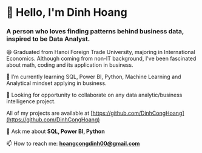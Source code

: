 <h1> 👋 Hello, I'm Dinh Hoang </h1>

<h3>A person who loves finding patterns behind business data, inspired to be Data Analyst.</h3>

😄 Graduated from Hanoi Foreign Trade University, majoring in International Economics. Although coming from non-IT background, I've been fascinated about math, coding and its application in business.

🌱 I’m currently learning SQL, Power BI, Python, Machine Learning and Analytical mindset applying in business.

👯 Looking for opportunity to collaborate on any data analytic/business intelligence project.

All of my projects are available at [https://github.com/DinhCongHoang](https://github.com/DinhCongHoang)

💬 Ask me about **SQL, Power BI, Python**

📫 How to reach me: **hoangcongdinh00@gmail.com**



